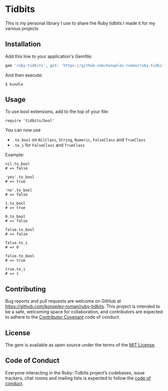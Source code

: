 # Tidbits

This is my personal library I use to share the Ruby tidbits I made it for my various projects

## Installation

Add this line to your application's Gemfile:

```ruby
gem 'ruby-tidbits', git: 'https://github.com/konoplev-roman/ruby-tidbits'
```

And then execute:

    $ bundle

## Usage

To use bool extensions, add to the top of your file:

    require 'tidbits/bool'

You can now use 
* `.to_bool` on `NilClass`, `String`, `Numeric`, `FalseClass`
and `TrueClass`
* `.to_i` for `FalseClass` and `TrueClass`

Example:

    nil.to_bool
    # => false

    'yes'.to_bool
    # => true

    'no'.to_bool
    # => false

    1.to_bool
    # => true

    0.to_bool
    # => false

    false.to_bool
    # => false

    false.to_i
    # => 0

    false.to_bool
    # => true

    true.to_i
    # => 1

## Contributing

Bug reports and pull requests are welcome on GitHub at https://github.com/konoplev-roman/ruby-tidbits. This project is intended to be a safe, welcoming space for collaboration, and contributors are expected to adhere to the [Contributor Covenant](http://contributor-covenant.org) code of conduct.

## License

The gem is available as open source under the terms of the [MIT License](https://opensource.org/licenses/MIT).

## Code of Conduct

Everyone interacting in the Ruby::Tidbits project’s codebases, issue trackers, chat rooms and mailing lists is expected to follow the [code of conduct](https://github.com/konoplev-roman/ruby-tidbits/blob/master/CODE_OF_CONDUCT.md).
